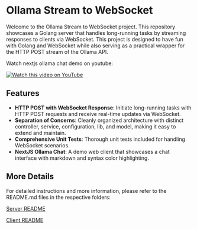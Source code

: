 # Ollama Stream to WebSocket

Welcome to the Ollama Stream to WebSocket project. This repository showcases a Golang server that handles long-running tasks by streaming responses to clients via WebSocket. This project is designed to have fun with Golang and WebSocket while also serving as a practical wrapper for the HTTP POST stream of the Ollama API.

Watch nextjs ollama chat demo on youtube:

[![Watch this video on YouTube](https://img.youtube.com/vi/gCrDElQVJeI/0.jpg)](https://www.youtube.com/shorts/gCrDElQVJeI)

## Features

- **HTTP POST with WebSocket Response**: Initiate long-running tasks with HTTP POST requests and receive real-time updates via WebSocket.
- **Separation of Concerns**: Cleanly organized architecture with distinct controller, service, configuration, lib, and model, making it easy to extend and maintain.
- **Comprehensive Unit Tests**: Thorough unit tests included for handling WebSocket scenarios.
- **NextJS Ollama Chat**: A demo web client that showcases a chat interface with markdown and syntax color highlighting.

## More Details

For detailed instructions and more information, please refer to the README.md files in the respective folders:

[Server README](https://github.com/salcad/ollama-stream-to-websocket/blob/main/server/README.md)

[Client README](https://github.com/salcad/ollama-stream-to-websocket/blob/main/client-nextjs/README.md)
